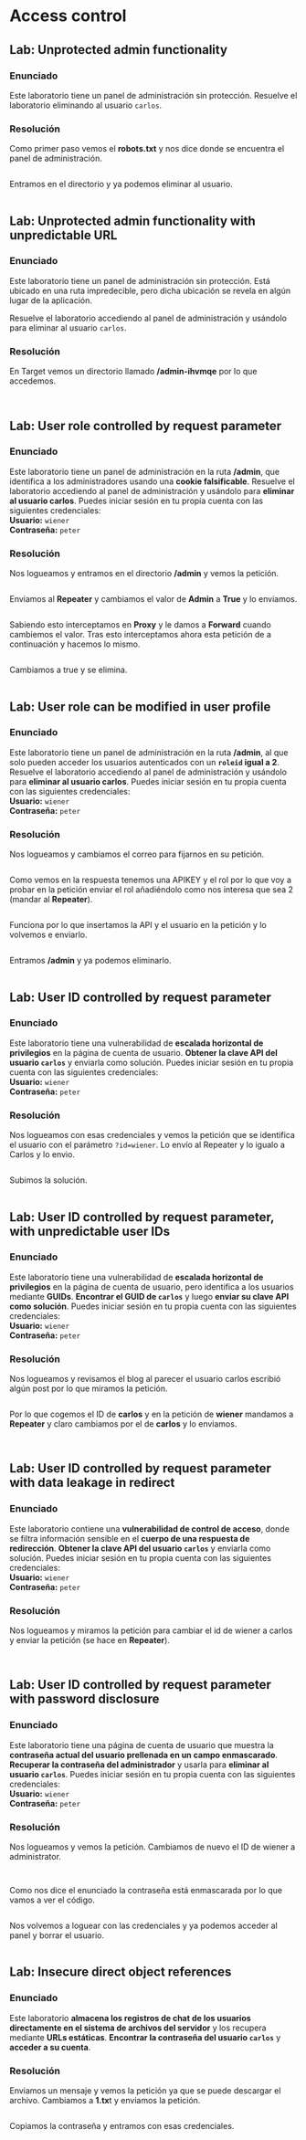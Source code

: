 # Access control

## Lab: Unprotected admin functionality

### Enunciado

Este laboratorio tiene un panel de administración sin protección. Resuelve el laboratorio eliminando al usuario `carlos`.

### Resolución

Como primer paso vemos el **robots.txt** y nos dice donde se encuentra el panel de administración.

<figure><img src="../../.gitbook/assets/image (1) (1) (1) (1) (1) (1) (1) (1) (1) (1) (1) (1) (1) (1) (1) (1) (1).png" alt=""><figcaption></figcaption></figure>

Entramos en el directorio y ya podemos eliminar al usuario.

<figure><img src="../../.gitbook/assets/image (3) (1) (1) (1) (1) (1) (1) (1) (1) (1) (1) (1) (1) (1).png" alt=""><figcaption></figcaption></figure>

## Lab: Unprotected admin functionality with unpredictable URL

### Enunciado

Este laboratorio tiene un panel de administración sin protección. Está ubicado en una ruta impredecible, pero dicha ubicación se revela en algún lugar de la aplicación.

Resuelve el laboratorio accediendo al panel de administración y usándolo para eliminar al usuario `carlos`.

### Resolución

En Target vemos un directorio llamado **/admin-ihvmqe** por lo que accedemos.

<figure><img src="../../.gitbook/assets/image (2) (1) (1) (1) (1) (1) (1) (1) (1) (1) (1) (1) (1) (1) (1).png" alt=""><figcaption></figcaption></figure>

<figure><img src="../../.gitbook/assets/image (3) (1) (1) (1) (1) (1) (1) (1) (1) (1) (1) (1) (1) (1) (1).png" alt=""><figcaption></figcaption></figure>

## Lab: User role controlled by request parameter

### Enunciado

Este laboratorio tiene un panel de administración en la ruta **/admin**, que identifica a los administradores usando una **cookie falsificable**. Resuelve el laboratorio accediendo al panel de administración y usándolo para **eliminar al usuario carlos**. Puedes iniciar sesión en tu propia cuenta con las siguientes credenciales:\
**Usuario:** `wiener`\
**Contraseña:** `peter`

### Resolución

Nos logueamos y entramos en el directorio **/admin** y vemos la petición.

<figure><img src="../../.gitbook/assets/image (4) (1) (1) (1) (1) (1) (1) (1) (1) (1) (1) (1) (1).png" alt=""><figcaption></figcaption></figure>

Enviamos al **Repeater** y cambiamos el valor de **Admin** a **True** y lo enviamos.

<figure><img src="../../.gitbook/assets/image (5) (1) (1) (1) (1) (1) (1) (1) (1) (1) (1) (1).png" alt=""><figcaption></figcaption></figure>

Sabiendo esto interceptamos en **Proxy** y le damos a **Forward** cuando cambiemos el valor. Tras esto interceptamos ahora esta petición de a continuación y hacemos lo mismo.

<figure><img src="../../.gitbook/assets/image (6) (1) (1) (1) (1) (1) (1) (1) (1) (1).png" alt=""><figcaption></figcaption></figure>

Cambiamos a true y se elimina.

<figure><img src="../../.gitbook/assets/image (7) (1) (1) (1) (1) (1) (1) (1) (1) (1).png" alt=""><figcaption></figcaption></figure>

## Lab: User role can be modified in user profile

### Enunciado

Este laboratorio tiene un panel de administración en la ruta **/admin**, al que solo pueden acceder los usuarios autenticados con un **`roleid` igual a 2**. Resuelve el laboratorio accediendo al panel de administración y usándolo para **eliminar al usuario carlos**. Puedes iniciar sesión en tu propia cuenta con las siguientes credenciales:\
**Usuario:** `wiener`\
**Contraseña:** `peter`

### Resolución

Nos logueamos y cambiamos el correo para fijarnos en su petición.

<figure><img src="../../.gitbook/assets/image (8) (1) (1) (1) (1) (1) (1).png" alt=""><figcaption></figcaption></figure>

Como vemos en la respuesta tenemos una APIKEY y el rol por lo que voy a probar en la petición enviar el rol añadiéndolo como nos interesa que sea 2 (mandar al **Repeater**).

<figure><img src="../../.gitbook/assets/image (12) (1) (1) (1) (1).png" alt=""><figcaption></figcaption></figure>

Funciona por lo que insertamos la API y el usuario en la petición y lo volvemos e enviarlo.

<figure><img src="../../.gitbook/assets/image (10) (1) (1) (1) (1) (1).png" alt=""><figcaption></figcaption></figure>

Entramos **/admin** y ya podemos eliminarlo.

<figure><img src="../../.gitbook/assets/image (11) (1) (1) (1) (1) (1).png" alt=""><figcaption></figcaption></figure>

## Lab: User ID controlled by request parameter

### Enunciado

Este laboratorio tiene una vulnerabilidad de **escalada horizontal de privilegios** en la página de cuenta de usuario. **Obtener la clave API del usuario `carlos`** y enviarla como solución. Puedes iniciar sesión en tu propia cuenta con las siguientes credenciales:\
**Usuario:** `wiener`\
**Contraseña:** `peter`

### Resolución

Nos logueamos con esas credenciales y vemos la petición que se identifica el usuario con el parámetro `?id=wiener`. Lo envío al Repeater y lo igualo a Carlos y lo envio.

<figure><img src="../../.gitbook/assets/image (13) (1) (1) (1).png" alt=""><figcaption></figcaption></figure>

Subimos la solución.

<figure><img src="../../.gitbook/assets/image (14) (1) (1) (1).png" alt=""><figcaption></figcaption></figure>

## Lab: User ID controlled by request parameter, with unpredictable user IDs

### Enunciado

Este laboratorio tiene una vulnerabilidad de **escalada horizontal de privilegios** en la página de cuenta de usuario, pero identifica a los usuarios mediante **GUIDs**. **Encontrar el GUID de `carlos`** y luego **enviar su clave API como solución**. Puedes iniciar sesión en tu propia cuenta con las siguientes credenciales:\
**Usuario:** `wiener`\
**Contraseña:** `peter`

### Resolución

Nos logueamos y revisamos el blog al parecer el usuario carlos escribió algún post por lo que miramos la petición.

<figure><img src="../../.gitbook/assets/image (15) (1) (1) (1).png" alt=""><figcaption></figcaption></figure>

Por lo que cogemos el ID de **carlos** y en la petición de **wiener** mandamos  a **Repeater** y claro cambiamos por el de **carlos** y lo enviamos.

<figure><img src="../../.gitbook/assets/image (16) (1) (1) (1).png" alt=""><figcaption></figcaption></figure>

<figure><img src="../../.gitbook/assets/image (17) (1) (1).png" alt=""><figcaption></figcaption></figure>

## Lab: User ID controlled by request parameter with data leakage in redirect

### Enunciado

Este laboratorio contiene una **vulnerabilidad de control de acceso**, donde se filtra información sensible en el **cuerpo de una respuesta de redirección**. **Obtener la clave API del usuario `carlos`** y enviarla como solución. Puedes iniciar sesión en tu propia cuenta con las siguientes credenciales:\
**Usuario:** `wiener`\
**Contraseña:** `peter`

### Resolución

Nos logueamos y miramos la petición para cambiar el id de wiener a carlos y enviar la petición (se hace en **Repeater**).

<figure><img src="../../.gitbook/assets/image (18) (1) (1).png" alt=""><figcaption></figcaption></figure>

<figure><img src="../../.gitbook/assets/image (19) (1) (1).png" alt=""><figcaption></figcaption></figure>

## Lab: User ID controlled by request parameter with password disclosure

### Enunciado

Este laboratorio tiene una página de cuenta de usuario que muestra la **contraseña actual del usuario prellenada en un campo enmascarado**. **Recuperar la contraseña del administrador** y usarla para **eliminar al usuario `carlos`**. Puedes iniciar sesión en tu propia cuenta con las siguientes credenciales:\
**Usuario:** `wiener`\
**Contraseña:** `peter`

### Resolución

Nos logueamos y vemos la petición. Cambiamos de nuevo el ID de wiener a administrator.

<figure><img src="../../.gitbook/assets/image (21) (1) (1).png" alt=""><figcaption></figcaption></figure>

<figure><img src="../../.gitbook/assets/image (20) (1) (1).png" alt=""><figcaption></figcaption></figure>

Como nos dice el enunciado la contraseña está enmascarada por lo que vamos a ver el código.

<figure><img src="../../.gitbook/assets/image (22) (1) (1).png" alt=""><figcaption></figcaption></figure>

Nos volvemos a loguear con las credenciales y ya podemos acceder al panel y borrar el usuario.

<figure><img src="../../.gitbook/assets/image (23) (1) (1).png" alt=""><figcaption></figcaption></figure>

## Lab: Insecure direct object references

### Enunciado

Este laboratorio **almacena los registros de chat de los usuarios directamente en el sistema de archivos del servidor** y los recupera mediante **URLs estáticas**. **Encontrar la contraseña del usuario `carlos`** y **acceder a su cuenta**.

### Resolución

Enviamos un mensaje y vemos la petición ya que se puede descargar el archivo. Cambiamos a **1.tx**t y enviamos la petición.

<figure><img src="../../.gitbook/assets/image (24) (1) (1).png" alt=""><figcaption></figcaption></figure>

Copiamos la contraseña y entramos con esas credenciales.

<figure><img src="../../.gitbook/assets/image (25) (1) (1).png" alt=""><figcaption></figcaption></figure>
